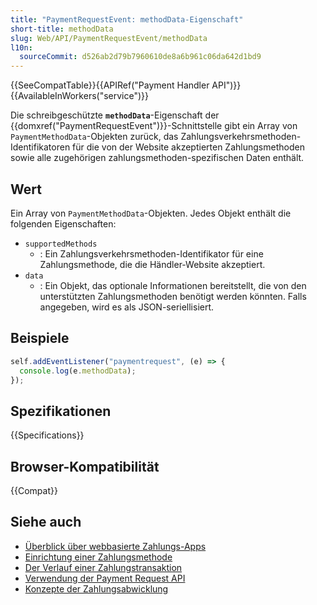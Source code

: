 ```yaml
---
title: "PaymentRequestEvent: methodData-Eigenschaft"
short-title: methodData
slug: Web/API/PaymentRequestEvent/methodData
l10n:
  sourceCommit: d526ab2d79b7960610de8a6b961c06da642d1bd9
---
```


{{SeeCompatTable}}{{APIRef("Payment Handler API")}}{{AvailableInWorkers("service")}}

Die schreibgeschützte **`methodData`**-Eigenschaft der {{domxref("PaymentRequestEvent")}}-Schnittstelle gibt ein Array von `PaymentMethodData`-Objekten zurück, das Zahlungsverkehrsmethoden-Identifikatoren für die von der Website akzeptierten Zahlungsmethoden sowie alle zugehörigen zahlungsmethoden-spezifischen Daten enthält.

## Wert

Ein Array von `PaymentMethodData`-Objekten. Jedes Objekt enthält die folgenden Eigenschaften:

- `supportedMethods`
  - : Ein Zahlungsverkehrsmethoden-Identifikator für eine Zahlungsmethode, die die Händler-Website akzeptiert.
- `data`
  - : Ein Objekt, das optionale Informationen bereitstellt, die von den unterstützten Zahlungsmethoden benötigt werden könnten. Falls angegeben, wird es als JSON-seriellisiert.

## Beispiele

```js
self.addEventListener("paymentrequest", (e) => {
  console.log(e.methodData);
});
```

## Spezifikationen

{{Specifications}}

## Browser-Kompatibilität

{{Compat}}

## Siehe auch

- [Überblick über webbasierte Zahlungs-Apps](https://web.dev/articles/web-based-payment-apps-overview)
- [Einrichtung einer Zahlungsmethode](https://web.dev/articles/setting-up-a-payment-method)
- [Der Verlauf einer Zahlungstransaktion](https://web.dev/articles/life-of-a-payment-transaction)
- [Verwendung der Payment Request API](/de/docs/Web/API/Payment_Request_API/Using_the_Payment_Request_API)
- [Konzepte der Zahlungsabwicklung](/de/docs/Web/API/Payment_Request_API/Concepts)
